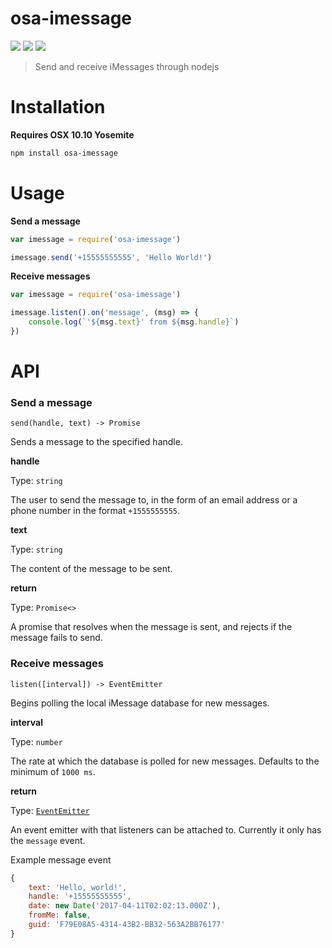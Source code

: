 osa-imessage
====

![](https://img.shields.io/npm/dm/osa-imessage.svg)
![](https://img.shields.io/npm/v/osa-imessage.svg)
![](https://img.shields.io/npm/l/osa-imessage.svg)

> Send and receive iMessages through nodejs

Installation
===

**Requires OSX 10.10 Yosemite**

```bash
npm install osa-imessage
```
Usage
====

**Send a message**
```js
var imessage = require('osa-imessage')

imessage.send('+15555555555', 'Hello World!')
```

**Receive messages**
```js
var imessage = require('osa-imessage')

imessage.listen().on('message', (msg) => {
    console.log(`'${msg.text}' from ${msg.handle}`)
})
```

API
===

### Send a message

`send(handle, text) -> Promise`

Sends a message to the specified handle.

**handle**

Type: `string`

The user to send the message to, in the form of an email address or a
phone number in the format `+1555555555`.

**text** 

Type: `string`

The content of the message to be sent.

**return**

Type: `Promise<>`

A promise that resolves when the message is sent, and rejects if the
message fails to send.

### Receive messages

`listen([interval]) -> EventEmitter`

Begins polling the local iMessage database for new messages.

**interval**

Type: `number`

The rate at which the database is polled for new messages. Defaults to the minimum of `1000 ms`.

**return**

Type: [`EventEmitter`](https://nodejs.org/api/events.html#events_class_eventemitter)

An event emitter with that listeners can be attached to. Currently it only has the `message` event.

Example message event
```js
{
    text: 'Hello, world!',
    handle: '+15555555555',
    date: new Date('2017-04-11T02:02:13.000Z'),
    fromMe: false,
    guid: 'F79E08A5-4314-43B2-BB32-563A2BB76177'
}
```
